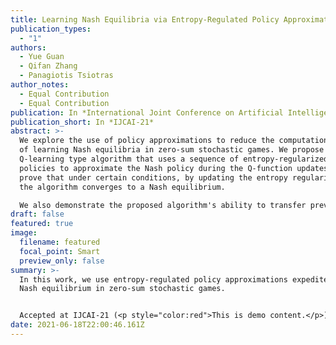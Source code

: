 ```yaml
---
title: Learning Nash Equilibria via Entropy-Regulated Policy Approximations
publication_types:
  - "1"
authors:
  - Yue Guan
  - Qifan Zhang
  - Panagiotis Tsiotras
author_notes:
  - Equal Contribution
  - Equal Contribution
publication: In *International Joint Conference on Artificial Intelligence*
publication_short: In *IJCAI-21*
abstract: >-
  We explore the use of policy approximations to reduce the computational cost
  of learning Nash equilibria in zero-sum stochastic games. We propose a new
  Q-learning type algorithm that uses a sequence of entropy-regularized soft
  policies to approximate the Nash policy during the Q-function updates. We
  prove that under certain conditions, by updating the entropy regularization,
  the algorithm converges to a Nash equilibrium. 

  We also demonstrate the proposed algorithm's ability to transfer previous training experiences, enabling the agents to adapt quickly to new environments. We provide a dynamic hyper-parameter schedule scheme to further expedite convergence. Empirical results applied to a number of stochastic games verify that the proposed algorithm converges to a Nash equilibrium, while exhibiting a major speed-up over existing algorithms.
draft: false
featured: true
image:
  filename: featured
  focal_point: Smart
  preview_only: false
summary: >-
  In this work, we use entropy-regulated policy approximations expedite learning
  Nash equilibrium in zero-sum stochastic games. 


  Accepted at IJCAI-21 (<p style="color:red">This is demo content.</p>).
date: 2021-06-18T22:00:46.161Z
---
```

